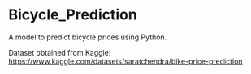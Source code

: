 # Bicycle_Prediction
 A model to predict bicycle prices using Python.
 
 Dataset obtained from Kaggle:
 https://www.kaggle.com/datasets/saratchendra/bike-price-prediction
